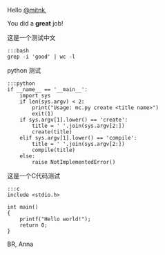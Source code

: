 Hello <a href="http://twitter.com/mitnk">@mitnk</a>,

You did a **great** job!

这是一个测试中文

    :::bash
    grep -i 'good' | wc -l


python 测试

    :::python
    if __name__ == '__main__':
        import sys
        if len(sys.argv) < 2:
            print("Usage: mc.py create <title name>")
            exit(1)
        if sys.argv[1].lower() == 'create':
            title = ' '.join(sys.argv[2:])
            create(title)
        elif sys.argv[1].lower() == 'compile':
            title = ' '.join(sys.argv[2:])
            compile(title)
        else:
            raise NotImplementedError()

这是一个C代码测试

    :::c
    include <stdio.h>

    int main()
    {
        printf("Hello world!");
        return 0;
    }

BR,
Anna
